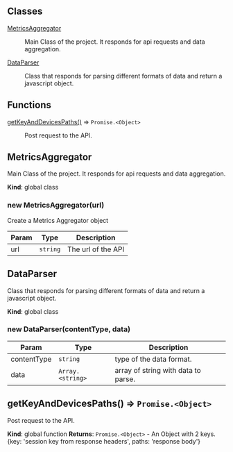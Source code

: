 ## Classes

<dl>
<dt><a href="#MetricsAggregator">MetricsAggregator</a></dt>
<dd><p>Main Class of the project.
It responds for api requests and data aggregation.</p>
</dd>
<dt><a href="#DataParser">DataParser</a></dt>
<dd><p>Class that responds for parsing different formats of data and return a javascript object.</p>
</dd>
</dl>

## Functions

<dl>
<dt><a href="#getKeyAndDevicesPaths">getKeyAndDevicesPaths()</a> ⇒ <code>Promise.&lt;Object&gt;</code></dt>
<dd><p>Post request to the API.</p>
</dd>
</dl>

<a name="MetricsAggregator"></a>

## MetricsAggregator
Main Class of the project.
It responds for api requests and data aggregation.

**Kind**: global class
<a name="new_MetricsAggregator_new"></a>

### new MetricsAggregator(url)
Create a Metrics Aggregator object


| Param | Type | Description |
| --- | --- | --- |
| url | <code>string</code> | The url of the API |

<a name="DataParser"></a>

## DataParser
Class that responds for parsing different formats of data and return a javascript object.

**Kind**: global class
<a name="new_DataParser_new"></a>

### new DataParser(contentType, data)

| Param | Type | Description |
| --- | --- | --- |
| contentType | <code>string</code> | type of the data format. |
| data | <code>Array.&lt;string&gt;</code> | array of string with data to parse. |

<a name="getKeyAndDevicesPaths"></a>

## getKeyAndDevicesPaths() ⇒ <code>Promise.&lt;Object&gt;</code>
Post request to the API.

**Kind**: global function
**Returns**: <code>Promise.&lt;Object&gt;</code> - An Object with 2 keys. {key: 'session key from response headers', paths: 'response body'}